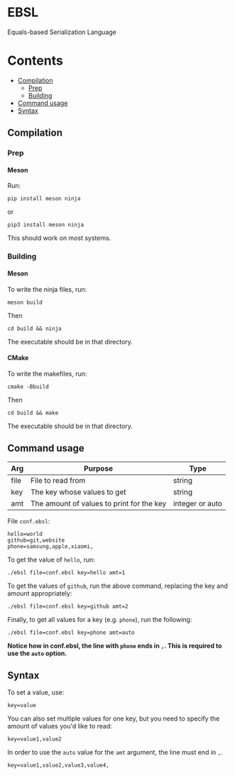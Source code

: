 # EBSL
Equals-based Serialization Language

# Contents
* [Compilation](#compilation)
  * [Prep](#prep)
  * [Building](#building)
* [Command usage](#command-usage)
* [Syntax](#syntax)

## Compilation
### Prep
#### Meson
Run:
```console
pip install meson ninja
```
or
```console
pip3 install meson ninja
```
This should work on most systems.
### Building
#### Meson
To write the ninja files, run:
```console
meson build
```
Then
```console
cd build && ninja
```
The executable should be in that directory.
#### CMake
To write the makefiles, run:
```console
cmake -Bbuild
```
Then
```console
cd build && make
```
The executable should be in that directory.
## Command usage
|Arg|Purpose|Type|
|--|--|--|
|file|File to read from|string|
|key|The key whose values to get|string|
|amt|The amount of values to print for the key|integer or auto|

File `conf.ebsl`:
```
hello=world
github=git,website
phone=samsung,apple,xiaomi,
```
To get the value of `hello`, run:
```console
./ebsl file=conf.ebsl key=hello amt=1
```
To get the values of `github`, run the above command, replacing the key and amount appropriately:
```console
./ebsl file=conf.ebsl key=github amt=2
```
Finally, to get all values for a key (e.g. `phone`), run the following:
```console
./ebsl file=conf.ebsl key=phone amt=auto
```
**Notice how in conf.ebsl, the line with `phone` ends in `,`. This is required to use the `auto` option.**
## Syntax
To set a value, use:
```
key=value
```
You can also set multiple values for one key, but you need to specify the amount of values you'd like to read:
```
key=value1,value2
```
In order to use the `auto` value for the `amt` argument, the line must end in `,`.
```
key=value1,value2,value3,value4,
```
